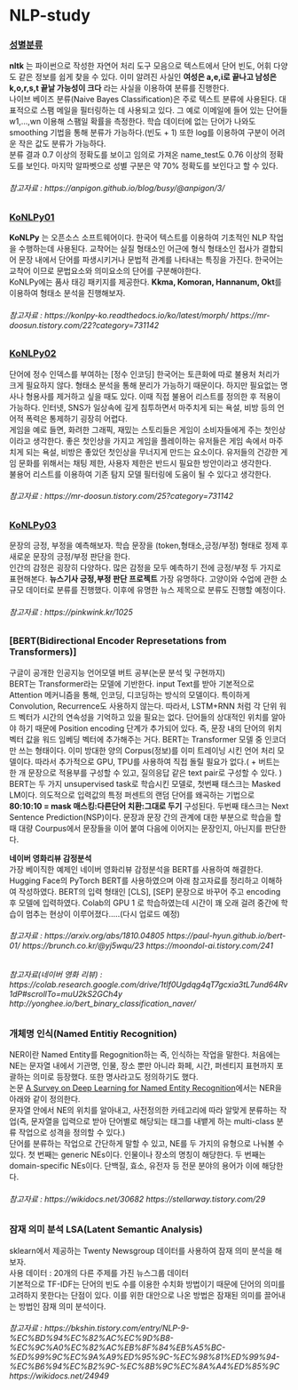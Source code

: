 # NLP-study
### [성별분류](성별분류/GenderClassification.ipynb)  
**nltk** 는 파이썬으로 작성한 자연어 처리 도구 모음으로 텍스트에서 단어 빈도, 어휘 다양도 같은 정보를 쉽게 찾을 수 있다. 
이미 알려진 사실인 **여성은 a,e,i로 끝나고 남성은 k,o,r,s,t 끝날 가능성이 크다** 라는 사실을 이용하여 분류를 진행한다.  
나이브 베이즈 분류(Naive Bayes Classification)은 주로 텍스트 분류에 사용된다. 대표적으로 스팸 메일을 필터링하는 데 사용되고 있다.
그 예로 이메일에 들어 있는 단어들 w1,...,wn 이용해 스팸일 확률을 측정한다. 학습 데이터에 없는 단어가 나와도 smoothing 기법을 통해 분류가 가능하다.(빈도 + 1)
또한 log를 이용하여 구분이 어려운 작은 값도 분류가 가능하다.  
분류 결과 0.7 이상의 정확도를 보이고 임의로 가져온 name_test도 0.76 이상의 정확도를 보인다. 마지막 알파벳으로 성별 구분은 약 70% 정확도를 보인다고 할 수 있다.

<h6> 참고자료 : https://anpigon.github.io/blog/busy/@anpigon/3/


### [KoNLPy01](KoNLPy01.ipynb)  
**KoNLPy** 는 오픈소스 소프트웨어이다. 한국어 텍스트를 이용하여 기초적인 NLP 작업을 수행하는데 사용된다. 교착어는 실질 형태소인 어근에 형식 형태소인 접사가 결합되어 문장 내에서 단어를 파생시키거나 문법적 관계를 나타내는 특징을 가진다. 한국어는 교착어 이므로 문법요소와 의미요소의 단어를 구분해야한다.  
KoNLPy에는 품사 태깅 패키지를 제공한다. **Kkma, Komoran, Hannanum, Okt**를 이용하여 형태소 분석을 진행해보자.

<h6> 참고자료 : https://konlpy-ko.readthedocs.io/ko/latest/morph/ https://mr-doosun.tistory.com/22?category=731142
  
  ### [KoNLPy02](KoNLPy02.ipynb)  
단어에 정수 인덱스를 부여하는 [정수 인코딩] 한국어는 토큰화에 따로 불용처 처리가 크게 필요하지 않다. 형태소 분석을 통해 분리가 가능하기 때문이다. 하지만 필요없는 명사나 형용사를 제거하고 싶을 때도 있다. 이때 직접 불용어 리스트를 정의한 후 적용이 가능하다. 인터넷, SNS가 일상속에 깊게 침투하면서 마주치게 되는 욕설, 비방 등의 언어적 폭력은 통제하기 굉장히 어렵다.  
게임을 예로 들면, 화려한 그래픽, 재밌는 스토리들은 게임이 소비자들에게 주는 첫인상이라고 생각한다. 좋은 첫인상을 가지고 게임을 플레이하는 유저들은 게임 속에서 마주치게 되는 욕설, 비방은 좋았던 첫인상을 무너지게 만드는 요소이다. 유저들의 건강한 게임 문화를 위해서는 채팅 제한, 사용자 제한은 반드시 필요한 방안이라고 생각한다.  
불용어 리스트를 이용하여 기존 탐지 모델 필터링에 도움이 될 수 있다고 생각한다. 

<h6> 참고자료 : https://mr-doosun.tistory.com/25?category=731142

  ### [KoNLPy03](KoNLPy03.ipynb)  
문장의 긍정, 부정을 예측해보자. 학습 문장을 (token,형태소,긍정/부정) 형태로 정제 후 새로운 문장의 긍정/부정 판단을 한다.  
인간의 감정은 굉장히 다양하다. 많은 감정을 모두 예측하기 전에  긍정/부정 두 가지로 표현해본다. **뉴스기사 긍정,부정 판단 프로젝트** 가장 유명하다. 고양이와 수업에 관한 소규모 데이터로 분류를 진행했다. 이후에 유명한 뉴스 제목으로 분류도 진행할 예정이다.

<h6> 참고자료 : https://pinkwink.kr/1025

  ### [BERT(Bidirectional Encoder Represetations from Transformers)]  
구글이 공개한 인공지능 언어모델 버트 공부(논문 분석 및 구현까지)  
BERT는 Transformer라는 모델에 기반한다. input Text를 받아 기본적으로 Attention 메커니즘을 통해, 인코딩, 디코딩하는 방식의 모델이다. 특이하게 Convolution, Recurrence도 사용하지 않는다. 따라서, LSTM+RNN 처럼 각 단위 워드 벡터가 시간의 연속성을 기억하고 있을 필요는 없다. 단어들의 상대적인 위치를 알아야 하기 때문에 Position encoding 단계가 추가되어 있다. 즉, 문장 내의 단어의 위치 벡터 값을 워드 임베딩 벡터에 추가해주는 거다. BERT는 Transformer 모델 중 인코더만 쓰는 형태이다. 이미 방대한 양의 Corpus(정보)를 이미 트레이닝 시킨 언어 처리 모델이다. 따라서 추가적으로 GPU, TPU를 사용하여 직접 돌릴 필요가 없다.( + 버트는 한 개 문장으로 적용부를 구성할 수 있고, 질의응답 같은 text pair로 구성할 수 있다. )  
BERT는  두 가지 unsupervised task로 학습시킨 모델로, 첫번째 태스크는 Masked LM이다. 의도적으로 입력값의 특정 퍼센트의 랜덤 단어를 왜곡하는 기법으로 **80:10:10 = mask 매스킹:다른단어 치환:그대로 두기** 구성된다. 두번째 태스크는 Next Sentence Prediction(NSP)이다. 문장과 문장 간의 관계에 대한 부분으로 학습을 할 때 대량 Courpus에서 문장들을 이어 붙여 다음에 이어지는 문장인지, 아닌지를 판단한다. 

**네이버 영화리뷰 감정분석**  
 가장 베이직한 예제인 네이버 영화리뷰 감정분석을 BERT를 사용하여 해결한다. Hugging Face의 PyTorch BERT를 사용하였으며 아래 참고자료를 정리하고 이해하여 작성하였다. BERT의 입력 형태인 [CLS], [SEP] 문장으로 바꾸어 주고 encoding 후 모델에 입력하였다. Colab의 GPU 1 로 학습하였는데 시간이 꽤 오래 걸려 중간에 학습이 멈추는 현상이 이루어졌다.....(다시 업로드 예정)
 
 
<h6> 참고자료 : https://arxiv.org/abs/1810.04805 https://paul-hyun.github.io/bert-01/ https://brunch.co.kr/@yj5wqu/23 https://moondol-ai.tistory.com/241
<h6> 참고자료(네이버 영화 리뷰) : https://colab.research.google.com/drive/1tIf0Ugdqg4qT7gcxia3tL7und64Rv1dP#scrollTo=muU2kS2GCh4y http://yonghee.io/bert_binary_classification_naver/  </h6>
  
  
  
### 개체명 인식(Named Entitiy Recognition)
NER이란 Named Entity를 Regognition하는 즉, 인식하는 작업을 말한다. 처음에는 NE는 문자열 내에서 기관명, 인물, 장소 뿐만 아니라 화페, 시간, 퍼센티지 표현까지 포괄하는 의미로 등장했다. 또한 명사라고도 정의하기도 했다.  
논문 [A Survey on Deep Learning for Named Entity Recognition](https://arxiv.org/abs/1812.09449)에서는 NER을 아래와 같이 정의한다.  
문자열 안에서 NE의 위치를 알아내고, 사전정의한 카테고리에 따라 알맞게 분류하는 작업(즉, 문자열을 입력으로 받아 단어별로 해당되는 태그를 내뱉게 하는 multi-class 분류 작업으로 성격을 정의할 수 있다.)  
단어를 분류하는 작업으로 간단하게 말할 수 있고, NE를 두 가지의 유형으로 나눠볼 수 있다. 첫 번째는 generic NEs이다. 인물이나 장소의 명칭이 해당한다. 두 번째는 domain-specific NEs이다. 단백질, 효소, 유전자 등 전문 분야의 용어가 이에 해당한다.  

 <h6> 참고자료 : https://wikidocs.net/30682 https://stellarway.tistory.com/29
  
### 잠재 의미 분석 LSA(Latent Semantic Analysis)
sklearn에서 제공하는 Twenty Newsgroup 데이터를 사용하여 잠재 의미 분석을 해보자.  
사용 데이터 : 20개의 다른 주제를 가진 뉴스그룹 데이터  
기본적으로 TF-IDF는 단어의 빈도 수를 이용한 수치화 방법이기 때문에 단어의 의미를 고려하지 못한다는 단점이 있다. 이를 위한 대안으로 나온 방법은 잠재된 의미를 끌어내는 방법인 잠재 의미 분석이다. 

 <h6> 참고자료 : https://bkshin.tistory.com/entry/NLP-9-%EC%BD%94%EC%82%AC%EC%9D%B8-%EC%9C%A0%EC%82%AC%EB%8F%84%EB%A5%BC-%ED%99%9C%EC%9A%A9%ED%95%9C-%EC%98%81%ED%99%94-%EC%B6%94%EC%B2%9C-%EC%8B%9C%EC%8A%A4%ED%85%9C https://wikidocs.net/24949
